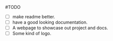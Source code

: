 #TODO

- [ ] make readme better.
- [ ] have a good looking documentation.
- [ ] A webpage to showcase out project and docs.
- [ ] Some kind of logo.
